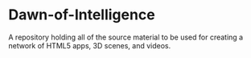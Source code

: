 # Dawn-of-Intelligence
A repository holding all of the source material to be used for creating a network of HTML5 apps, 3D scenes, and videos.
